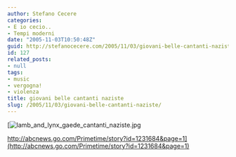 ```yaml
---
author: Stefano Cecere
categories:
- E io cecio..
- Tempi moderni
date: "2005-11-03T10:50:48Z"
guid: http://stefanocecere.com/2005/11/03/giovani-belle-cantanti-naziste/
id: 127
related_posts:
- null
tags:
- music
- vergogna!
- violenza
title: giovani belle cantanti naziste
slug: /2005/11/03/giovani-belle-cantanti-naziste/
---
```


[![lamb_and_lynx_gaede_cantanti_naziste.jpg](http://stefanocecere.com/wp-content/uploads/sites/3/2007/08/lamb_and_lynx_gaede_cantanti_naziste.jpg)
  
http://abcnews.go.com/Primetime/story?id=1231684&page=1](http://abcnews.go.com/Primetime/story?id=1231684&page=1)